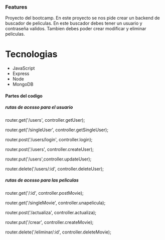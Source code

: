 ### Features

Proyecto del bootcamp.
En este proyecto se nos pide crear un backend de buscador de peliculas.
En este buscador debes tener un usuario y contraseña validos.
Tambien debes poder crear modificar y eliminar peliculas.

# Tecnologias

- JavaScript
- Express
- Node
- MongoDB


#### Partes del codigo


##### rutas de acesso para el usuario

router.get('/users', controller.getUser);

router.get('/singleUser', controller.getSingleUser);

router.post('/users/login', controller.login);

router.post('/users', controller.createUser);

router.put('/users',controller.updateUser);

router.delete('/users/:id', controller.deleteUser);

##### rutas de acesso para las peliculas

router.get('/:id', controller.postMovie);

router.get('/singleMovie', controller.unapelicula);

router.post('/actualiza', controller.actualiza);

router.put('/crear', controller.createMovie);

router.delete('/eliminar/:id', controller.deleteMovie);



